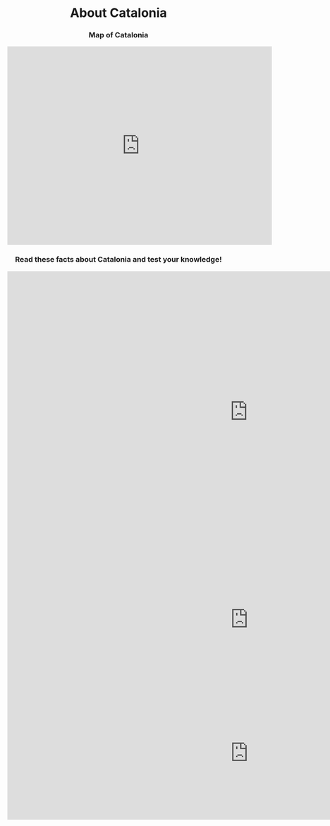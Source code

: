 <html>
<h1 align="center">About Catalonia</h1>  
  
  <h3 align="center">Map of Catalonia</h3>  
<iframe src="https://www.google.com/maps/embed?pb=!1m14!1m8!1m3!1d763192.5892452338!2d1.3414258906249987!3d41.65096574312278!3m2!1i1024!2i768!4f13.1!3m3!1m2!1s0x12a45bdc8530f5f3%3A0x100fae021a3c850!2sCatalonia%2C+Spain!5e0!3m2!1sen!2sus!4v1545090060300" width="600" height="450" frameborder="0" style="border:0" allowfullscreen></iframe>
</html>  

<h3 align="center">Read these facts about Catalonia and test your knowledge!</h3>  
<iframe src="https://h5p.org/h5p/embed/472166" width="1090" height="638" frameborder="0" allowfullscreen="allowfullscreen"></iframe><script src="https://h5p.org/sites/all/modules/h5p/library/js/h5p-resizer.js" charset="UTF-8"></script>

<iframe src="https://h5p.org/h5p/embed/472261" width="1091" height="303" frameborder="0" allowfullscreen="allowfullscreen"></iframe><script src="https://h5p.org/sites/all/modules/h5p/library/js/h5p-resizer.js" charset="UTF-8"></script>

<iframe src="https://h5p.org/h5p/embed/472264" width="1091" height="303" frameborder="0" allowfullscreen="allowfullscreen"></iframe><script src="https://h5p.org/sites/all/modules/h5p/library/js/h5p-resizer.js" charset="UTF-8"></script>
